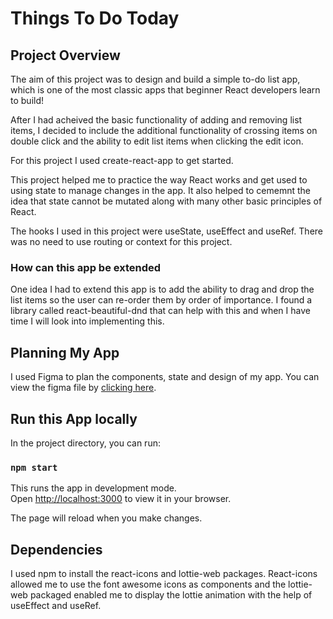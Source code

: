 # Things To Do Today

## Project Overview

The aim of this project was to design and build a simple to-do list app, which is one of the most classic apps that beginner React developers learn to build!

After I had acheived the basic functionality of adding and removing list items, I decided to include the additional functionality of crossing items on double click and the ability to edit list items when clicking the edit icon.

For this project I used create-react-app to get started.

This project helped me to practice the way React works and get used to using state to manage changes in the app. It also helped to cememnt the idea that state cannot be mutated along with many other basic principles of React.

The hooks I used in this project were useState, useEffect and useRef. There was no need to use routing or context for this project.

### How can this app be extended

One idea I had to extend this app is to add the ability to drag and drop the list items so the user can re-order them by order of importance. I found a library called react-beautiful-dnd that can help with this and when I have time I will look into implementing this.

## Planning My App

I used Figma to plan the components, state and design of my app. You can view the figma file by [clicking here](https://www.figma.com/file/F1nXZLL4mvesFytpwsRuHX/Things-To-Do-Today?node-id=0%3A1).

## Run this App locally

In the project directory, you can run:

### `npm start`

This runs the app in development mode.\
Open [http://localhost:3000](http://localhost:3000) to view it in your browser.

The page will reload when you make changes.

## Dependencies

I used npm to install the react-icons and lottie-web packages. React-icons allowed me to use the font awesome icons as components and the lottie-web packaged enabled me to display the lottie animation with the help of useEffect and useRef.
